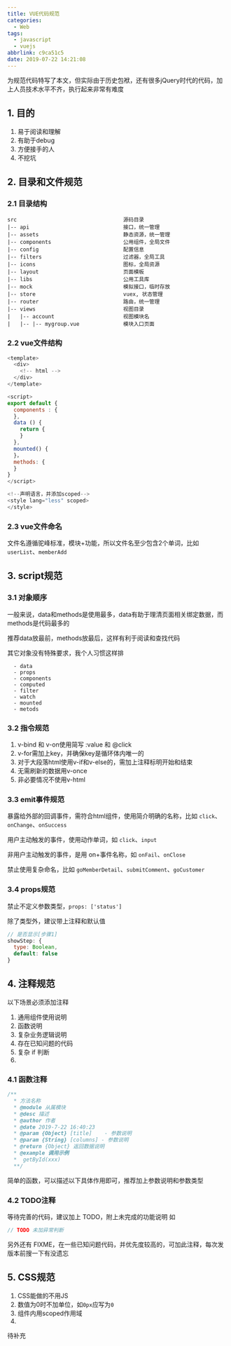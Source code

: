 ```yaml
---
title: VUE代码规范
categories:
  - Web
tags:
  - javascript
  - vuejs
abbrlink: c9ca51c5
date: 2019-07-22 14:21:08
---
```


为规范代码特写了本文，但实际由于历史包袱，还有很多jQuery时代的代码，加上人员技术水平不齐，执行起来非常有难度

## 1. 目的

1. 易于阅读和理解
2. 有助于debug
3. 方便接手的人
4. 不挖坑

## 2. 目录和文件规范

### 2.1 目录结构

```
src                                  源码目录
|-- api                              接口，统一管理
|-- assets                           静态资源，统一管理
|-- components                       公用组件，全局文件
|-- config                           配置信息
|-- filters                          过滤器，全局工具
|-- icons                            图标，全局资源
|-- layout                           页面模板
|-- libs                             公用工具库
|-- mock                             模拟接口，临时存放
|-- store                            vuex, 状态管理
|-- router                           路由，统一管理
|-- views                            视图目录
|   |-- account                      视图模块名
|   |-- |-- mygroup.vue              模块入口页面
```

<!-- more -->

### 2.2 vue文件结构

```js
<template>
  <div>
    <!-- html -->
  </div>
</template>

<script>
export default {
  components : {
  },
  data () {
    return {
    }
  },
  mounted() {
  }，
  methods: {
  }
}
</script>

<!--声明语言，并添加scoped-->
<style lang="less" scoped>
</style>
```

### 2.3 vue文件命名

文件名遵循驼峰标准，模块+功能，所以文件名至少包含2个单词，比如 `userList`、`memberAdd`


## 3. script规范

### 3.1 对象顺序

一般来说，data和methods是使用最多，data有助于理清页面相关绑定数据，而methods是代码最多的

推荐data放最前，methods放最后，这样有利于阅读和查找代码

其它对象没有特殊要求，我个人习惯这样排

```
  - data
  - props
  - components
  - computed
  - filter
  - watch
  - mounted
  - metods
```

### 3.2 指令规范

1. v-bind 和 v-on使用简写 :value 和 @click
2. v-for需加上key，并确保key是循环体内唯一的
3. 对于大段落html使用v-if和v-else的，需加上注释标明开始和结束
4. 无需刷新的数据用v-once
5. 非必要情况不使用v-html

### 3.3 emit事件规范

暴露给外部的回调事件，需符合html组件，使用简介明确的名称，比如 `click`、`onChange`、`onSuccess`

用户主动触发的事件，使用动作单词，如 `click`、`input`

非用户主动触发的事件，是用 on+事件名称，如 `onFail`、`onClose`

禁止使用复杂命名，比如 `goMemberDetail`、`submitComment`、`goCustomer`


### 3.4 props规范

禁止不定义参数类型，`props: ['status']`

除了类型外，建议带上注释和默认值
```js
// 是否显示[步骤1]
showStep: {
  type: Boolean,
  default: false
}
```


## 4. 注释规范

以下场景必须添加注释

1. 通用组件使用说明
2. 函数说明
3. 复杂业务逻辑说明
4. 存在已知问题的代码
5. 复杂 if 判断
6.

### 4.1 函数注释

```js
/**
  * 方法名称
  * @module 从属模块
  * @desc 描述
  * @author 作者
  * @date 2019-7-22 16:40:23
  * @param {Object} [title]    - 参数说明
  * @param {String} [columns] - 参数说明
  * @return {Object} 返回数据说明
  * @example 调用示例
  *  getById(xxx)
  **/
```

简单的函数，可以描述以下具体作用即可，推荐加上参数说明和参数类型

### 4.2 TODO注释

等待完善的代码，建议加上 TODO，附上未完成的功能说明
如
```js
// TODO 未加异常判断
```

另外还有 FIXME，在一些已知问题代码，并优先度较高的，可加此注释，每次发版本前搜一下有没遗忘


## 5. CSS规范

1. CSS能做的不用JS
2. 数值为0时不加单位，如`0px`应写为`0`
3. 组件内用scoped作用域
4.

待补充



